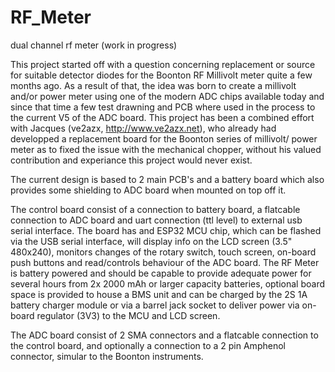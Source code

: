 # RF_Meter
dual channel rf meter (work in progress)

This project started off with a question concerning replacement or source for
suitable detector diodes for the Boonton RF Millivolt meter quite a few months ago.
As a result of that, the idea was born to create a millivolt and/or power meter
using one of the modern ADC chips available today and since that time a few test
drawning and PCB where used in the process to the current V5 of the ADC board.
This project has been a combined effort with Jacques (ve2azx, http://www.ve2azx.net),
who already had developped a replacement board for the Boonton series of millivolt/
power meter as to fixed the issue with the mechanical chopper, without his valued
contribution and experiance this project would never exist.

The current design is based to 2 main PCB's and a battery board which also provides
some shielding to ADC board when mounted on top off it.

The control board consist of a connection to battery board, a flatcable connection
to ADC board and uart connection (ttl level) to external usb serial interface.
The board has and ESP32 MCU chip, which can be flashed via the USB serial interface,
will display info on the LCD screen (3.5" 480x240), monitors changes of the rotary
switch, touch screen, on-board push buttons and read/controls behaviour of the ADC
board. The RF Meter is battery powered and should be capable to provide adequate power
for several hours from 2x 2000 mAh or larger capacity batteries, optional board space
is provided to house a BMS unit and can be charged by the 2S 1A battery charger module
or via a barrel jack socket to deliver power via on-board regulator (3V3) to the MCU and
LCD screen.

The ADC board consist of 2 SMA connectors and a flatcable connection to the control board,
and optionally a connection to a 2 pin Amphenol connector, simular to the Boonton instruments.

